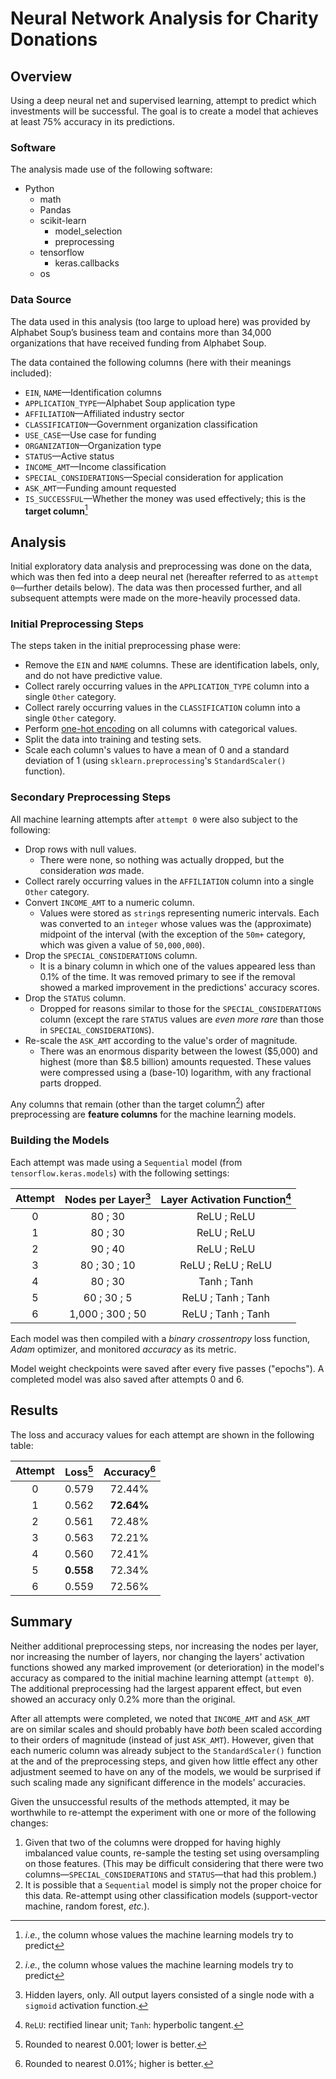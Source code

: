 # Neural Network Analysis for Charity Donations

## Overview

Using a deep neural net and supervised learning, attempt to predict which investments will be successful. The goal is to create a model that achieves at least 75% accuracy in its predictions.

### Software

The analysis made use of the following software:
- Python
  - math
  - Pandas
  - scikit-learn
    - model_selection
    - preprocessing
  - tensorflow
    - keras.callbacks
  - os

### Data Source

The data used in this analysis (too large to upload here) was provided by Alphabet Soup’s business team and contains more than 34,000 organizations that have received funding from Alphabet Soup.

The data contained the following columns (here with their meanings included):
- `EIN`, `NAME`—Identification columns
- `APPLICATION_TYPE`—Alphabet Soup application type
- `AFFILIATION`—Affiliated industry sector
- `CLASSIFICATION`—Government organization classification
- `USE_CASE`—Use case for funding
- `ORGANIZATION`—Organization type
- `STATUS`—Active status
- `INCOME_AMT`—Income classification
- `SPECIAL_CONSIDERATIONS`—Special consideration for application
- `ASK_AMT`—Funding amount requested
- `IS_SUCCESSFUL`—Whether the money was used effectively; this is the **target column**[^target]

[^target]: _i.e._, the column whose values the machine learning models try to predict

## Analysis

Initial exploratory data analysis and preprocessing was done on the data, which was then fed into a deep neural net (hereafter referred to as `attempt 0`—further details below). The data was then processed further, and all subsequent attempts were made on the more-heavily processed data.

### Initial Preprocessing Steps

The steps taken in the initial preprocessing phase were:
- Remove the `EIN` and `NAME` columns. These are identification labels, only, and do not have predictive value.
- Collect rarely occurring values in the `APPLICATION_TYPE` column into a single `Other` category.
- Collect rarely occurring values in the `CLASSIFICATION` column into a single `Other` category.
- Perform [one-hot encoding](https://hackernoon.com/what-is-one-hot-encoding-why-and-when-do-you-have-to-use-it-e3c6186d008f) on all columns with categorical values.
- Split the data into training and testing sets.
- Scale each column's values to have a mean of 0 and a standard deviation of 1 (using `sklearn.preprocessing`'s `StandardScaler()` function).

### Secondary Preprocessing Steps

All machine learning attempts after `attempt 0` were also subject to the following:
- Drop rows with null values.
  - There were none, so nothing was actually dropped, but the consideration _was_ made.
- Collect rarely occurring values in the `AFFILIATION` column into a single `Other` category.
- Convert `INCOME_AMT` to a numeric column.
  - Values were stored as `string`s representing numeric intervals. Each was converted to an `integer` whose values was the (approximate) midpoint of the interval (with the exception of the `50m+` category, which was given a value of `50,000,000`).
- Drop the `SPECIAL_CONSIDERATIONS` column.
  - It is a binary column in which one of the values appeared less than 0.1% of the time. It was removed primary to see if the removal showed a marked improvement in the predictions' accuracy scores.
- Drop the `STATUS` column.
  - Dropped for reasons similar to those for the `SPECIAL_CONSIDERATIONS` column (except the rare `STATUS` values are _even more rare_ than those in `SPECIAL_CONSIDERATIONS`).
- Re-scale the `ASK_AMT` according to the value's order of magnitude.
  - There was an enormous disparity between the lowest ($5,000) and highest (more than $8.5 billion) amounts requested. These values were compressed using a (base-10) logarithm, with any fractional parts dropped.

Any columns that remain (other than the target column[^target]) after preprocessing are **feature columns** for the machine learning models.

### Building the Models

Each attempt was made using a `Sequential` model (from `tensorflow.keras.models`) with the following settings:

| Attempt | Nodes per Layer[^nodes] | Layer Activation Function[^activation] |
| :-:     | :-:                     | :-:                                    |
|    0    | 80 ; 30                 | ReLU ; ReLU                            |
|    1    | 80 ; 30                 | ReLU ; ReLU                            |
|    2    | 90 ; 40                 | ReLU ; ReLU                            |
|    3    | 80 ; 30 ; 10            | ReLU ; ReLU ; ReLU                     |
|    4    | 80 ; 30                 | Tanh ; Tanh                            |
|    5    | 60 ; 30 ; 5             | ReLU ; Tanh ; Tanh                     |
|    6    | 1,000 ; 300 ; 50        | ReLU ; Tanh ; Tanh                     |

[^nodes]: Hidden layers, only. All output layers consisted of a single node with a `sigmoid` activation function.
[^activation]: `ReLU`: rectified linear unit; `Tanh`: hyperbolic tangent.

Each model was then compiled with a _binary crossentropy_ loss function, _Adam_ optimizer, and monitored _accuracy_ as its metric.

Model weight checkpoints were saved after every five passes ("epochs"). A completed model was also saved after attempts 0 and 6.

## Results

The loss and accuracy values for each attempt are shown in the following table:

| Attempt | Loss[^loss] | Accuracy[^accuracy] |
| :-:     | :-:         | :-:                 |
|    0    | 0.579       | 72.44%              |
|    1    | 0.562       | **72.64%**          |
|    2    | 0.561       | 72.48%              |
|    3    | 0.563       | 72.21%              |
|    4    | 0.560       | 72.41%              |
|    5    | **0.558**   | 72.34%              |
|    6    | 0.559       | 72.56%              |

[^loss]: Rounded to nearest 0.001; lower is better.
[^accuracy]: Rounded to nearest 0.01%; higher is better.

## Summary

Neither additional preprocessing steps, nor increasing the nodes per layer, nor increasing the number of layers, nor changing the layers' activation functions showed any marked improvement (or deterioration) in the model's accuracy as compared to the initial machine learning attempt (`attempt 0`). The additional preprocessing had the largest apparent effect, but even showed an accuracy only 0.2% more than the original.

After all attempts were completed, we noted that `INCOME_AMT` and `ASK_AMT` are on similar scales and should probably have _both_ been scaled according to their orders of magnitude (instead of just `ASK_AMT`). However, given that each numeric column was already subject to the `StandardScaler()` function at the and of the preprocessing steps, and given how little effect any other adjustment seemed to have on any of the models, we would be surprised if such scaling made any significant difference in the models' accuracies.

Given the unsuccessful results of the methods attempted, it may be worthwhile to re-attempt the experiment with one or more of the following changes:
1. Given that two of the columns were dropped for having highly imbalanced value counts, re-sample the testing set using oversampling on those features. (This may be difficult considering that there were two columns—`SPECIAL_CONSIDERATIONS` and `STATUS`—that had this problem.)
2. It is possible that a `Sequential` model is simply not the proper choice for this data. Re-attempt using other classification models (support-vector machine, random forest, _etc._).
